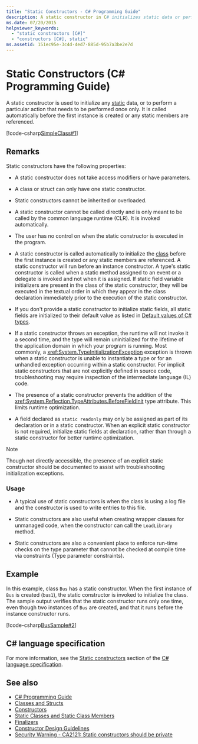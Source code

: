 ```yaml
---
title: "Static Constructors - C# Programming Guide"
description: A static constructor in C# initializes static data or performs an action done only once before the first instance is created or static members are referenced.
ms.date: 07/20/2015
helpviewer_keywords: 
  - "static constructors [C#]"
  - "constructors [C#], static"
ms.assetid: 151ec95e-3c4d-4ed7-885d-95b7a3be2e7d
---
```

# Static Constructors (C# Programming Guide)

A static constructor is used to initialize any [static](../../language-reference/keywords/static.md) data, or to perform a particular action that needs to be performed once only. It is called automatically before the first instance is created or any static members are referenced.  
  
 [!code-csharp[SimpleClass#1](snippets/static-constructors/Program.cs#1)]

## Remarks

Static constructors have the following properties:  
  
- A static constructor does not take access modifiers or have parameters.  

- A class or struct can only have one static constructor.

- Static constructors cannot be inherited or overloaded.

- A static constructor cannot be called directly and is only meant to be called by the common language runtime (CLR). It is invoked automatically.

- The user has no control on when the static constructor is executed in the program.
  
- A static constructor is called automatically to initialize the [class](../../language-reference/keywords/class.md) before the first instance is created or any static members are referenced. A static constructor will run before an instance constructor. A type's static constructor is called when a static method assigned to an event or a delegate is invoked and not when it is assigned. If static field variable initializers are present in the class of the static constructor, they will be executed in the textual order in which they appear in the class declaration immediately prior to the execution of the static constructor.

- If you don't provide a static constructor to initialize static fields, all static fields are initialized to their default value as listed in [Default values of C# types](../../language-reference/builtin-types/default-values.md).
  
- If a static constructor throws an exception, the runtime will not invoke it a second time, and the type will remain uninitialized for the lifetime of the application domain in which your program is running. Most commonly, a <xref:System.TypeInitializationException> exception is thrown when a static constructor is unable to instantiate a type or for an unhandled exception occurring within a static constructor. For implicit static constructors that are not explicitly defined in source code, troubleshooting may require inspection of the intermediate language (IL) code.

- The presence of a static constructor prevents the addition of the <xref:System.Reflection.TypeAttributes.BeforeFieldInit> type attribute. This limits runtime optimization.

- A field declared as `static readonly` may only be assigned as part of its declaration or in a static constructor. When an explicit static constructor is not required, initialize static fields at declaration, rather than through a static constructor for better runtime optimization.

> [!Note]
> Though not directly accessible, the presence of an explicit static constructor should be documented to assist with troubleshooting initialization exceptions.

### Usage

- A typical use of static constructors is when the class is using a log file and the constructor is used to write entries to this file.  
- Static constructors are also useful when creating wrapper classes for unmanaged code, when the constructor can call the `LoadLibrary` method.  

- Static constructors are also a convenient place to enforce run-time checks on the type parameter that cannot be checked at compile time via constraints (Type parameter constraints).

## Example

 In this example, class `Bus` has a static constructor. When the first instance of `Bus` is created (`bus1`), the static constructor is invoked to initialize the class. The sample output verifies that the static constructor runs only one time, even though two instances of `Bus` are created, and that it runs before the instance constructor runs.  
  
 [!code-csharp[BusSample#2](snippets/static-constructors/Program.cs#2)]

## C# language specification

For more information, see the [Static constructors](~/_csharplang/spec/classes.md#static-constructors) section of the [C# language specification](~/_csharplang/spec/introduction.md).
  
## See also

- [C# Programming Guide](../index.md)
- [Classes and Structs](./index.md)
- [Constructors](./constructors.md)
- [Static Classes and Static Class Members](./static-classes-and-static-class-members.md)
- [Finalizers](./destructors.md)
- [Constructor Design Guidelines](../../../standard/design-guidelines/constructor.md#type-constructor-guidelines)
- [Security Warning - CA2121: Static constructors should be private](/visualstudio/code-quality/ca2121-static-constructors-should-be-private)
